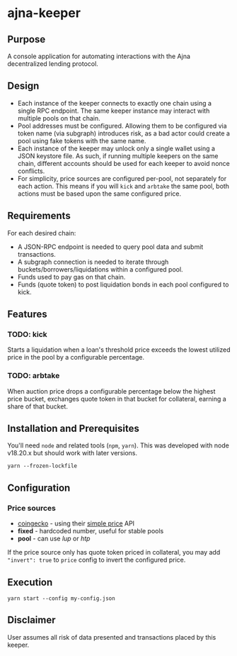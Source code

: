 # ajna-keeper

## Purpose
A console application for automating interactions with the Ajna decentralized lending protocol.

## Design
- Each instance of the keeper connects to exactly one chain using a single RPC endpoint.  The same keeper instance may interact with multiple pools on that chain.
- Pool addresses must be configured.  Allowing them to be configured via token name (via subgraph) introduces risk, as a bad actor could create a pool using fake tokens with the same name.
- Each instance of the keeper may unlock only a single wallet using a JSON keystore file.  As such, if running multiple keepers on the same chain, different accounts should be used for each keeper to avoid nonce conflicts.
- For simplicity, price sources are configured per-pool, not separately for each action.  This means if you will `kick` and `arbtake` the same pool, both actions must be based upon the same configured price.

## Requirements
For each desired chain:
- A JSON-RPC endpoint is needed to query pool data and submit transactions.
- A subgraph connection is needed to iterate through buckets/borrowers/liquidations within a configured pool.
- Funds used to pay gas on that chain.
- Funds (quote token) to post liquidation bonds in each pool configured to kick.

## Features
### TODO: kick
Starts a liquidation when a loan's threshold price exceeds the lowest utilized price in the pool by a configurable percentage.

### TODO: arbtake
When auction price drops a configurable percentage below the highest price bucket, exchanges quote token in that bucket for collateral, earning a share of that bucket.

## Installation and Prerequisites
You'll need `node` and related tools (`npm`, `yarn`).  This was developed with node v18.20.x but should work with later versions.
```
yarn --frozen-lockfile
```

## Configuration
### Price sources
- [coingecko](https://www.coingecko.com/) - using their [simple price](https://docs.coingecko.com/v3.0.1/reference/simple-price) API
- **fixed** - hardcoded number, useful for stable pools
- **pool** - can use _lup_ or _htp_

If the price source only has quote token priced in collateral, you may add `"invert": true` to `price` config to invert the configured price.

## Execution
```
yarn start --config my-config.json
```

## Disclaimer
User assumes all risk of data presented and transactions placed by this keeper.
